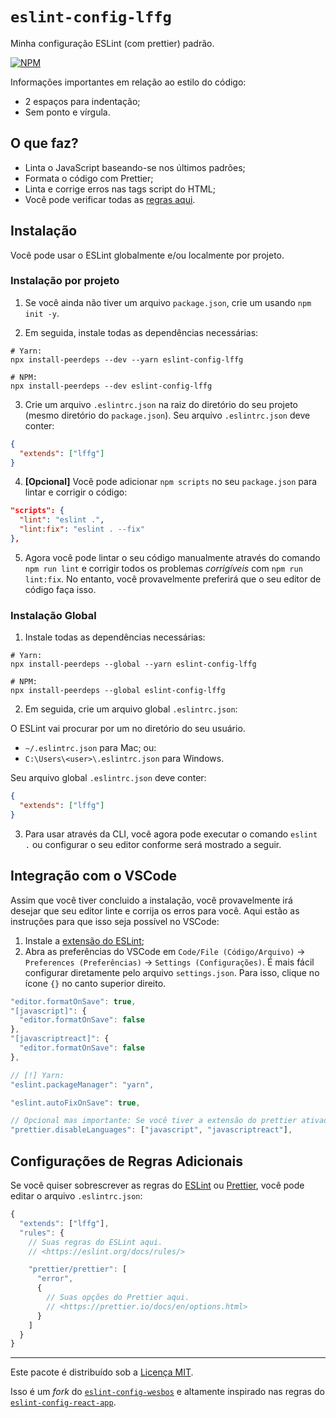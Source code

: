 # `eslint-config-lffg`

Minha configuração ESLint (com prettier) padrão.

[![NPM](https://img.shields.io/npm/v/eslint-config-lffg.svg?logo=npm)](https://npmjs.org/package/eslint-config-lffg)

Informações importantes em relação ao estilo do código:

- 2 espaços para indentação;
- Sem ponto e vírgula.

## O que faz?

- Linta o JavaScript baseando-se nos últimos padrões;
- Formata o código com Prettier;
- Linta e corrige erros nas tags script do HTML;
- Você pode verificar todas as [regras aqui](https://github.com/lffg/eslint-config-lffg/blob/master/.eslintrc.js).

## Instalação

Você pode usar o ESLint globalmente e/ou localmente por projeto.

### Instalação por projeto

1. Se você ainda não tiver um arquivo `package.json`, crie um usando `npm init -y`.

2. Em seguida, instale todas as dependências necessárias:

```shell
# Yarn:
npx install-peerdeps --dev --yarn eslint-config-lffg

# NPM:
npx install-peerdeps --dev eslint-config-lffg
```

3. Crie um arquivo `.eslintrc.json` na raiz do diretório do seu projeto (mesmo diretório do `package.json`). Seu arquivo `.eslintrc.json` deve conter:

```json
{
  "extends": ["lffg"]
}
```

4. **[Opcional]** Você pode adicionar `npm scripts` no seu `package.json` para lintar e corrigir o código:

```json
"scripts": {
  "lint": "eslint .",
  "lint:fix": "eslint . --fix"
},
```

5. Agora você pode lintar o seu código manualmente através do comando `npm run lint` e corrigir todos os problemas _corrigíveis_ com `npm run lint:fix`. No entanto, você provavelmente preferirá que o seu editor de código faça isso.

### Instalação Global

1. Instale todas as dependências necessárias:

```shell
# Yarn:
npx install-peerdeps --global --yarn eslint-config-lffg

# NPM:
npx install-peerdeps --global eslint-config-lffg
```

2. Em seguida, crie um arquivo global `.eslintrc.json`:

O ESLint vai procurar por um no diretório do seu usuário.

- `~/.eslintrc.json` para Mac; ou:
- `C:\Users\<user>\.eslintrc.json` para Windows.

Seu arquivo global `.eslintrc.json` deve conter:

```json
{
  "extends": ["lffg"]
}
```

3. Para usar através da CLI, você agora pode executar o comando `eslint .` ou configurar o seu editor conforme será mostrado a seguir.

## Integração com o VSCode

Assim que você tiver concluido a instalação, você provavelmente irá desejar que seu editor linte e corrija os erros para você. Aqui estão as instruções para que isso seja possível no VSCode:

1. Instale a [extensão do ESLint](https://marketplace.visualstudio.com/items?itemName=dbaeumer.vscode-eslint);
2. Abra as preferências do VSCode em `Code/File (Código/Arquivo)` → `Preferences (Preferências)` → `Settings (Configurações)`. É mais fácil configurar diretamente pelo arquivo `settings.json`. Para isso, clique no ícone `{}` no canto superior direito.

```js
"editor.formatOnSave": true,
"[javascript]": {
  "editor.formatOnSave": false
},
"[javascriptreact]": {
  "editor.formatOnSave": false
},

// [!] Yarn:
"eslint.packageManager": "yarn",

"eslint.autoFixOnSave": true,

// Opcional mas importante: Se você tiver a extensão do prettier ativada para outras linguagens como CSS ou HTML, desligue-a para JavaScript, já que estamos fazendo isso através do ESLint.
"prettier.disableLanguages": ["javascript", "javascriptreact"],
```

## Configurações de Regras Adicionais

Se você quiser sobrescrever as regras do [ESLint](https://eslint.org/docs/rules/) ou [Prettier](https://prettier.io/docs/en/options.html), você pode editar o arquivo `.eslintrc.json`:

```js
{
  "extends": ["lffg"],
  "rules": {
    // Suas regras do ESLint aqui.
    // <https://eslint.org/docs/rules/>

    "prettier/prettier": [
      "error",
      {
        // Suas opções do Prettier aqui.
        // <https://prettier.io/docs/en/options.html>
      }
    ]
  }
}
```

---

Este pacote é distribuído sob a [Licença MIT](https://github.com/lffg/eslint-config-lffg/blob/master/LICENSE).

Isso é um _fork_ do [`eslint-config-wesbos`](https://github.com/wesbos/eslint-config-wesbos) e altamente inspirado nas regras do [`eslint-config-react-app`](https://www.npmjs.com/package/eslint-config-react-app).
